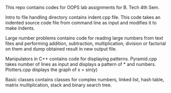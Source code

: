 This repo contains codes for OOPS lab assignments for B. Tech 4th Sem.

Intro to file handling directory contains indent.cpp file. This code takes an indented source code file from command line as input and modifies it to make indents.

Large number problems contains code for reading large numbers from text files and performing addition, subtraction, multiplication, division or factorial on them and dump obtained result in new output file.

Manipulators in C++ contains code for displaying patterns. Pyramid.cpp takes number of lines as input and displays a pattern of * and numbers. Plotters.cpp displays the graph of x = sin(y)

Basic classes contains classes for complex numbers, linked list, hash table, matrix multiplication, stack and binary search tree.
